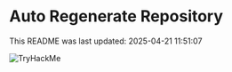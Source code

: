 # Auto Regenerate Repository

This README was last updated: 2025-04-21 11:51:07

 ![TryHackMe](https://tryhackme.com/badge/533634)